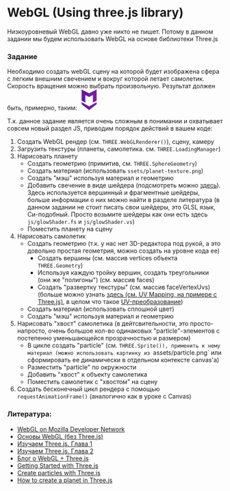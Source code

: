 # WebGL (Using three.js library)

Низкоуровневый WebGL давно уже никто не пишет. Потому в данном задании мы будем использовать WebGL на основе библиотеки Three.js

### Задание

Необходимо создать webGL сцену на которой будет изображена сфера с легким внешним свечением и вокруг которой летает самолетик. Скорость вращения можно выбрать произвольную.
Результат должен быть, примерно, таким:
![webGL Planet](https://github.com/adam-p/markdown-here/raw/master/src/common/images/icon48.png "webGL Planet")

Т.к. данное задание является очень сложным в понимании и охватывает совсем новый раздел JS, приводим порядок действий в вашем коде:

1. Создать WebGL рендер (см. `THREE.WebGLRenderer()`), сцену, камеру
2. Загрузить текстуры (планеты, самолетика. см. `THREE.LoadingManager`)
3. Нарисовать планету
   - Создать геометрию (примитив, см. `THREE.SphereGeometry`)
   - Создать материал (использовать `ssets/planet-texture.png`)
   - Создать "мэш" используя материал и геометрию
   - Добавить свечение в виде шейдера (подсмотреть можно [здесь](http://stemkoski.github.io/Three.js/Atmosphere.html)). Здесь используется вершинный и фрагментные шейдеры, больше информации о них можно найти в разделе литература (в данном задании не стоит писать свои шейдеры, это GLSL язык, Си-подобный. Просто возьмите шейдеры как они есть здесь `js/glowShader.fs` и `js/glowShader.vs`)
   - Поместить планету на сцену
4. Нарисовать самолетик
   - Создать геометрию (т.к. у нас нет 3D-редактора под рукой, а это довольно простая геометрия, можно создать на уровне кода ее)
     * Создать вершины (cм. массив vertices объекта `THREE.Geometry`)
     * Используя каждую тройку вершин, создать треугольники (они же "полигоны") (см. массив faces)
     * Создать "развертку текстуры" (см. массив faceVertexUvs) (больше можно узнать [здесь (см. UV Mapping, на примере с Three.js)](http://solutiondesign.com/blog/-/blogs/webgl-and-three-js-texture-mappi-1/), в целом что такое [UV-преобразование](https://ru.wikipedia.org/wiki/UV-%D0%BF%D1%80%D0%B5%D0%BE%D0%B1%D1%80%D0%B0%D0%B7%D0%BE%D0%B2%D0%B0%D0%BD%D0%B8%D0%B5))
   - Создать материал (использовать сплошной цвет)
   - Создать "мэш" используя материал и геометрию
5. Нарисовать "хвост" самолетика (в дейтсвительности, это просто-напросто, очень большое кол-во одинаковых "particle"-элементов с постепенно уменьшающейся прозрачностью и размером)
   - В цикле создать "particle" (см. `THREE.Sprite()), применить к нему материал (можно использовать картинку из `assets/particle.png` или сформировать ее динамически в отдельном контексте canvas'a)
   - Разместить "particle" по окружности
   - Добавить "хвост" к объекту самолетика
   - Поместить самолетик с "хвостом" на сцену
6. Создать бесконечный цикл рендера с помощью `requestAnimationFrame()` (аналогично как в уроке с Canvas)

### Литература:
- [WebGL on Mozilla Developer Network](https://developer.mozilla.org/ru/docs/Web/API/WebGL_API)
- [Основы WebGL (без Three.js)](http://webglfundamentals.org/webgl/lessons/ru/index.html)
- [Изучаем Three.js. Глава 1](https://habrahabr.ru/post/224509/)
- [Изучаем Three.js. Глава 2](https://habrahabr.ru/post/225199/)
- [Блог о WebGL + Three.js](http://manfrid-code.ru/)
- [Getting Started with Three.js](https://aerotwist.com/tutorials/getting-started-with-three-js/)
- [Create particles with Three.js](https://aerotwist.com/tutorials/creating-particles-with-three-js/)
- [How to create a planet in Three.js](http://learningthreejs.com/blog/2013/09/16/how-to-make-the-earth-in-webgl/)

